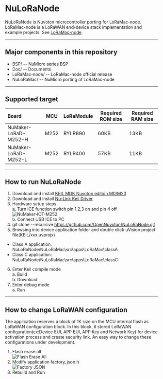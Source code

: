 # NuLoRaNode
NuLoRaNode is Nuvoton microcontroller porting for LoRaMac-node. LoRaMac-node is a LoRaWAN end-device stack implementation and example projects. See [LoRaMac-node](https://github.com/Lora-net/LoRaMac-node).

----
## Major components in this repository
- BSP/ -- NuMicro series BSP
- Doc/ -- Documents
- LoRaMac-node/ -- LoRaMac-node official release
- NuLoRaMac/ -- NuMicro porting of LoRaMac-node

----
## Supported target
Board                     |MCU      |LoRaModule     |Required ROM size  |Required RAM size
:-------------------------|---------|---------------|-------------------|------------------
NuMaker-LoRaD-M252-H      |M252     |RYLR890        |60KB               |13KB
NuMaker-LoRaD-M252-L      |M252     |RYLR400        |57KB               |11KB

----
## How to run NuLoRaNode
1. Download and install [KEIL MDK Nuvoton edition M0/M23](http://www2.keil.com/nuvoton/M0-M23)
2. Download and install [Nu-Link Keil Driver](https://www.nuvoton.com/resource-download.jsp?tp_GUID=SW1120200221180521)
3. Hardware setup steps  
a. Turn ICE function switch pin 1,2,3 on and pin 4 off  
![NuMaker-IOT-M252](https://imgur.com/9x2oATu.jpg)  
b. Connect USB ICE to PC  
4. git clone --recursive https://github.com/OpenNuvoton/NuLoRaNode.git  
5. Browsing into device application folder and double click uVision project file(KEIL/xxx.uvprojx)  
  - Class A application: NuLoRaNode\NuLoRaMac\src\apps\LoRaMac\classA  
  - Class C application: NuLoRaNode\NuLoRaMac\src\apps\LoRaMac\classC  
6. Enter Keil compile mode  
a. Build  
b. Download  
4. Enter debug mode  
a. Run

----
## How to change LoRaWAN configuration
The application reserves a block of 1K size on the MCU internal flash as LoRaWAN configuration block. In this block, it stored LoRaWAN configuration(ex:Device EUI, APP EUI, APP Key and Network Key) for device activation process and create security link. An easy way to change these configurations under development.  
1. Flash erase all  
![Flash Erase All](https://imgur.com/Wq7loJr.jpg)
2. Modify application factory_json.h  
![Factory JSON](https://imgur.com/JzmxV9y.jpg)
3. Rebuild and Run